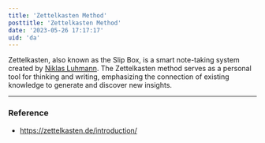 ```yaml
---
title: 'Zettelkasten Method'
posttitle: 'Zettelkasten Method'
date: '2023-05-26 17:17:17'
uid: 'da'
---
```


Zettelkasten, also known as the Slip Box, is a smart note-taking system created by [Niklas Luhmann](./da1). The Zettelkasten method serves as a personal tool for thinking and writing, emphasizing the connection of existing knowledge to generate and discover new insights.

---

### Reference
- <https://zettelkasten.de/introduction/>